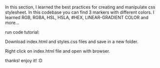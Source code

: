 In this section, I learned the best practices for creating and manipulate css stylesheet. In this codebase you can find 3 markers with different colors. I learned RGB, RGBA, HSL, HSLA, #HEX, LINEAR-GRADIENT COLOR and more...   

run code tutorial:

Download index.html and styles.css files and save in a new folder.

Right click on index.html file and open with browser.

thanks! enjoy it! :D
